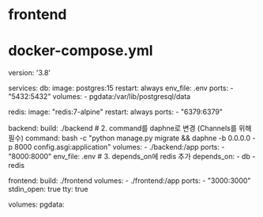 # frontend


# docker-compose.yml

version: '3.8'

services:
  db:
    image: postgres:15
    restart: always
    env_file: .env
    ports:
      - "5432:5432"
    volumes:
      - pgdata:/var/lib/postgresql/data

  redis:
    image: "redis:7-alpine"
    restart: always
    ports:
      - "6379:6379"

  backend:
    build: ./backend
    # 2. command를 daphne로 변경 (Channels를 위해 필수)
    command: bash -c "python manage.py migrate && daphne -b 0.0.0.0 -p 8000 config.asgi:application"
    volumes:
      - ./backend:/app
    ports:
      - "8000:8000"
    env_file: .env
    # 3. depends_on에 redis 추가
    depends_on:
      - db
      - redis

  frontend:
    build: ./frontend
    volumes:
      - ./frontend:/app
    ports:
      - "3000:3000"
    stdin_open: true
    tty: true

volumes:
  pgdata:
